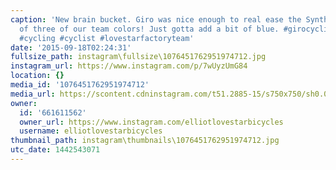 ```yaml
---
caption: 'New brain bucket. Giro was nice enough to real ease the Synthe in two out
  of three of our team colors! Just gotta add a bit of blue. #girocycling #teamcolors
  #cycling #cyclist #lovestarfactoryteam'
date: '2015-09-18T02:24:31'
fullsize_path: instagram\fullsize\1076451762951974712.jpg
instagram_url: https://www.instagram.com/p/7wUyzUmG84
location: {}
media_id: '1076451762951974712'
media_url: https://scontent.cdninstagram.com/t51.2885-15/s750x750/sh0.08/e35/11917729_1497131733940066_454381387_n.jpg?ig_cache_key=MTA3NjQ1MTc2Mjk1MTk3NDcxMg%3D%3D.2
owner:
  id: '661611562'
  owner_url: https://www.instagram.com/elliotlovestarbicycles
  username: elliotlovestarbicycles
thumbnail_path: instagram\thumbnails\1076451762951974712.jpg
utc_date: 1442543071
---
```

